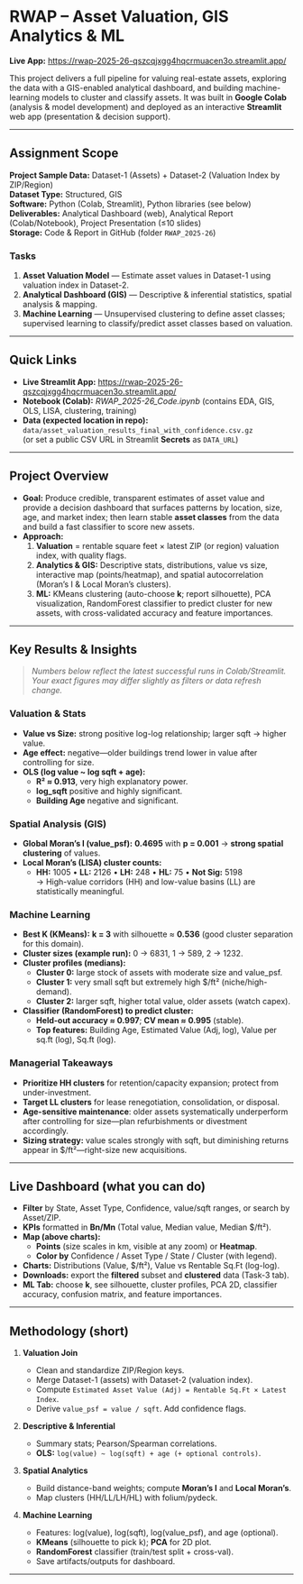 # RWAP – Asset Valuation, GIS Analytics & ML

**Live App:** https://rwap-2025-26-qszcqjxgg4hqcrmuacen3o.streamlit.app/

This project delivers a full pipeline for valuing real-estate assets, exploring the data with a GIS-enabled analytical dashboard, and building machine-learning models to cluster and classify assets. It was built in **Google Colab** (analysis & model development) and deployed as an interactive **Streamlit** web app (presentation & decision support).

---

## Assignment Scope

**Project Sample Data:** Dataset-1 (Assets) + Dataset-2 (Valuation Index by ZIP/Region)  
**Dataset Type:** Structured, GIS  
**Software:** Python (Colab, Streamlit), Python libraries (see below)  
**Deliverables:** Analytical Dashboard (web), Analytical Report (Colab/Notebook), Project Presentation (≤10 slides)  
**Storage:** Code & Report in GitHub (folder `RWAP_2025-26`)

### Tasks
1) **Asset Valuation Model** — Estimate asset values in Dataset-1 using valuation index in Dataset-2.  
2) **Analytical Dashboard (GIS)** — Descriptive & inferential statistics, spatial analysis & mapping.  
3) **Machine Learning** — Unsupervised clustering to define asset classes; supervised learning to classify/predict asset classes based on valuation.

---

## Quick Links

- **Live Streamlit App:** https://rwap-2025-26-qszcqjxgg4hqcrmuacen3o.streamlit.app/
- **Notebook (Colab):** _RWAP_2025-26_Code.ipynb_ (contains EDA, GIS, OLS, LISA, clustering, training)
- **Data (expected location in repo):** `data/asset_valuation_results_final_with_confidence.csv.gz`  
  (or set a public CSV URL in Streamlit **Secrets** as `DATA_URL`)

---

## Project Overview

- **Goal:** Produce credible, transparent estimates of asset value and provide a decision dashboard that surfaces patterns by location, size, age, and market index; then learn stable **asset classes** from the data and build a fast classifier to score new assets.
- **Approach:**  
  1) **Valuation** = rentable square feet × latest ZIP (or region) valuation index, with quality flags.  
  2) **Analytics & GIS:** Descriptive stats, distributions, value vs size, interactive map (points/heatmap), and spatial autocorrelation (Moran’s I & Local Moran’s clusters).  
  3) **ML:** KMeans clustering (auto-choose **k**; report silhouette), PCA visualization, RandomForest classifier to predict cluster for new assets, with cross-validated accuracy and feature importances.

---

## Key Results & Insights

> _Numbers below reflect the latest successful runs in Colab/Streamlit. Your exact figures may differ slightly as filters or data refresh change._

### Valuation & Stats
- **Value vs Size:** strong positive log-log relationship; larger sqft → higher value.
- **Age effect:** negative—older buildings trend lower in value after controlling for size.
- **OLS (log value ~ log sqft + age):**  
  - **R² ≈ 0.913**, very high explanatory power.  
  - **log_sqft** positive and highly significant.  
  - **Building Age** negative and significant.

### Spatial Analysis (GIS)
- **Global Moran’s I (value_psf):** **0.4695** with **p = 0.001** → **strong spatial clustering** of values.  
- **Local Moran’s (LISA) cluster counts:**  
  - **HH:** 1005  • **LL:** 2126  • **LH:** 248  • **HL:** 75  • **Not Sig:** 5198  
  → High-value corridors (HH) and low-value basins (LL) are statistically meaningful.

### Machine Learning
- **Best K (KMeans):** **k = 3** with silhouette ≈ **0.536** (good cluster separation for this domain).  
- **Cluster sizes (example run):** 0 → 6831, 1 → 589, 2 → 1232.  
- **Cluster profiles (medians):**
  - **Cluster 0:** large stock of assets with moderate size and value_psf.  
  - **Cluster 1:** very small sqft but extremely high $/ft² (niche/high-demand).  
  - **Cluster 2:** larger sqft, higher total value, older assets (watch capex).  
- **Classifier (RandomForest) to predict cluster:**
  - **Held-out accuracy ≈ 0.997**; **CV mean ≈ 0.995** (stable).  
  - **Top features:** Building Age, Estimated Value (Adj, log), Value per sq.ft (log), Sq.ft (log).

### Managerial Takeaways
- **Prioritize HH clusters** for retention/capacity expansion; protect from under-investment.  
- **Target LL clusters** for lease renegotiation, consolidation, or disposal.  
- **Age-sensitive maintenance**: older assets systematically underperform after controlling for size—plan refurbishments or divestment accordingly.  
- **Sizing strategy:** value scales strongly with sqft, but diminishing returns appear in $/ft²—right-size new acquisitions.

---

## Live Dashboard (what you can do)

- **Filter** by State, Asset Type, Confidence, value/sqft ranges, or search by Asset/ZIP.  
- **KPIs** formatted in **Bn/Mn** (Total value, Median value, Median $/ft²).  
- **Map (above charts):**  
  - **Points** (size scales in km, visible at any zoom) or **Heatmap**.  
  - **Color by** Confidence / Asset Type / State / Cluster (with legend).  
- **Charts:** Distributions (Value, $/ft²), Value vs Rentable Sq.Ft (log-log).  
- **Downloads:** export the **filtered** subset and **clustered** data (Task-3 tab).  
- **ML Tab:** choose **k**, see silhouette, cluster profiles, PCA 2D, classifier accuracy, confusion matrix, and feature importances.

---

## Methodology (short)

1. **Valuation Join**  
   - Clean and standardize ZIP/Region keys.  
   - Merge Dataset-1 (assets) with Dataset-2 (valuation index).  
   - Compute `Estimated Asset Value (Adj) = Rentable Sq.Ft × Latest Index`.  
   - Derive `value_psf = value / sqft`. Add confidence flags.

2. **Descriptive & Inferential**  
   - Summary stats; Pearson/Spearman correlations.  
   - **OLS:** `log(value) ~ log(sqft) + age (+ optional controls)`.

3. **Spatial Analytics**  
   - Build distance-band weights; compute **Moran’s I** and **Local Moran’s**.  
   - Map clusters (HH/LL/LH/HL) with folium/pydeck.

4. **Machine Learning**  
   - Features: log(value), log(sqft), log(value_psf), and age (optional).  
   - **KMeans** (silhouette to pick k); **PCA** for 2D plot.  
   - **RandomForest** classifier (train/test split + cross-val).  
   - Save artifacts/outputs for dashboard.

---
